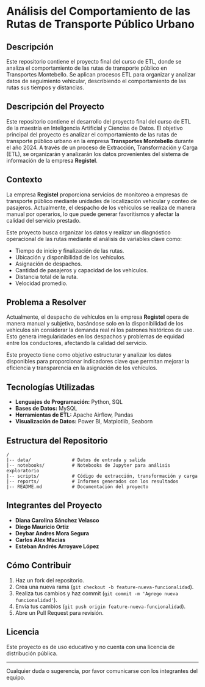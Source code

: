 # Análisis del Comportamiento de las Rutas de Transporte Público Urbano

## Descripción
Este repositorio contiene el proyecto final del curso de ETL, donde se analiza el comportamiento de las rutas de transporte público en Transportes Montebello. Se aplican procesos ETL para organizar y analizar datos de seguimiento vehicular, describiendo el comportamiento de las rutas sus tiempos y distancias.

## Descripción del Proyecto
Este repositorio contiene el desarrollo del proyecto final del curso de ETL de la maestría en Inteligencia Artificial y Ciencias de Datos. El objetivo principal del proyecto es analizar el comportamiento de las rutas de transporte público urbano en la empresa **Transportes Montebello** durante el año 2024. A través de un proceso de Extracción, Transformación y Carga (ETL), se organizarán y analizarán los datos provenientes del sistema de información de la empresa **Registel**.

## Contexto
La empresa **Registel** proporciona servicios de monitoreo a empresas de transporte público mediante unidades de localización vehicular y conteo de pasajeros. Actualmente, el despacho de los vehículos se realiza de manera manual por operarios, lo que puede generar favoritismos y afectar la calidad del servicio prestado. 

Este proyecto busca organizar los datos y realizar un diagnóstico operacional de las rutas mediante el análisis de variables clave como:
- Tiempo de inicio y finalización de las rutas.
- Ubicación y disponibilidad de los vehículos.
- Asignación de despachos.
- Cantidad de pasajeros y capacidad de los vehículos.
- Distancia total de la ruta.
- Velocidad promedio.

## Problema a Resolver
Actualmente, el despacho de vehículos en la empresa **Registel** opera de manera manual y subjetiva, basándose solo en la disponibilidad de los vehículos sin considerar la demanda real ni los patrones históricos de uso. Esto genera irregularidades en los despachos y problemas de equidad entre los conductores, afectando la calidad del servicio.

Este proyecto tiene como objetivo estructurar y analizar los datos disponibles para proporcionar indicadores clave que permitan mejorar la eficiencia y transparencia en la asignación de los vehículos.

## Tecnologías Utilizadas
- **Lenguajes de Programación:** Python, SQL
- **Bases de Datos:** MySQL
- **Herramientas de ETL:** Apache Airflow, Pandas
- **Visualización de Datos:** Power BI, Matplotlib, Seaborn

## Estructura del Repositorio
```
/
|-- data/               # Datos de entrada y salida
|-- notebooks/          # Notebooks de Jupyter para análisis exploratorio
|-- scripts/            # Código de extracción, transformación y carga
|-- reports/            # Informes generados con los resultados
|-- README.md           # Documentación del proyecto
```

## Integrantes del Proyecto
- **Diana Carolina Sánchez Velasco**
- **Diego Mauricio Ortiz**
- **Deybar Andres Mora Segura**
- **Carlos Alex Macias**
- **Esteban Andrés Arroyave López**

## Cómo Contribuir
1. Haz un fork del repositorio.
2. Crea una nueva rama (`git checkout -b feature-nueva-funcionalidad`).
3. Realiza tus cambios y haz commit (`git commit -m 'Agrego nueva funcionalidad'`).
4. Envía tus cambios (`git push origin feature-nueva-funcionalidad`).
5. Abre un Pull Request para revisión.

## Licencia
Este proyecto es de uso educativo y no cuenta con una licencia de distribución pública.

---
Cualquier duda o sugerencia, por favor comunicarse con los integrantes del equipo.

